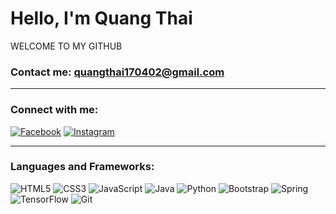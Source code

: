 # Hello, I'm Quang Thai

WELCOME TO MY GITHUB

### Contact me: **quangthai170402@gmail.com**

---

### Connect with me:

[![Facebook](https://img.shields.io/badge/Facebook-%231877F2.svg?logo=Facebook&logoColor=white)](https://facebook.com/https://www.facebook.com/thainq1704/) [![Instagram](https://img.shields.io/badge/Instagram-%23E4405F.svg?logo=Instagram&logoColor=white)](https://instagram.com/https://www.instagram.com/thai.nq_/) 

---

### Languages and Frameworks:

![HTML5](https://img.shields.io/badge/html5-%23E34F26.svg?style=for-the-badge&logo=html5&logoColor=white) ![CSS3](https://img.shields.io/badge/css3-%231572B6.svg?style=for-the-badge&logo=css3&logoColor=white) ![JavaScript](https://img.shields.io/badge/javascript-%23323330.svg?style=for-the-badge&logo=javascript&logoColor=%23F7DF1E) ![Java](https://img.shields.io/badge/java-%23ED8B00.svg?style=for-the-badge&logo=openjdk&logoColor=white) ![Python](https://img.shields.io/badge/python-3670A0?style=for-the-badge&logo=python&logoColor=ffdd54) ![Bootstrap](https://img.shields.io/badge/bootstrap-%238511FA.svg?style=for-the-badge&logo=bootstrap&logoColor=white) ![Spring](https://img.shields.io/badge/spring-%236DB33F.svg?style=for-the-badge&logo=spring&logoColor=white) ![TensorFlow](https://img.shields.io/badge/TensorFlow-%23FF6F00.svg?style=for-the-badge&logo=TensorFlow&logoColor=white) ![Git](https://img.shields.io/badge/git-%23F05033.svg?style=for-the-badge&logo=git&logoColor=white)


<br /><br />
